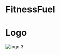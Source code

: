# FitnessFuel
# Logo
![logo 3](https://github.com/VivekTomar03/FitnessFuel/assets/106812942/7771a3f0-4138-4ca9-b511-e480c5a25934)
